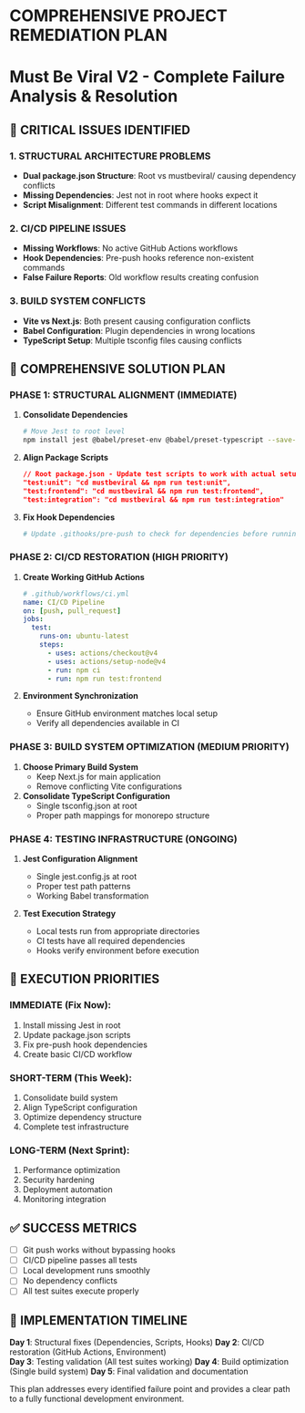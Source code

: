 # COMPREHENSIVE PROJECT REMEDIATION PLAN

# Must Be Viral V2 - Complete Failure Analysis & Resolution

## 🚨 CRITICAL ISSUES IDENTIFIED

### 1. STRUCTURAL ARCHITECTURE PROBLEMS

- **Dual package.json Structure**: Root vs mustbeviral/ causing dependency conflicts
- **Missing Dependencies**: Jest not in root where hooks expect it
- **Script Misalignment**: Different test commands in different locations

### 2. CI/CD PIPELINE ISSUES

- **Missing Workflows**: No active GitHub Actions workflows
- **Hook Dependencies**: Pre-push hooks reference non-existent commands
- **False Failure Reports**: Old workflow results creating confusion

### 3. BUILD SYSTEM CONFLICTS

- **Vite vs Next.js**: Both present causing configuration conflicts
- **Babel Configuration**: Plugin dependencies in wrong locations
- **TypeScript Setup**: Multiple tsconfig files causing conflicts

## 🎯 COMPREHENSIVE SOLUTION PLAN

### PHASE 1: STRUCTURAL ALIGNMENT (IMMEDIATE)

1. **Consolidate Dependencies**

   ```bash
   # Move Jest to root level
   npm install jest @babel/preset-env @babel/preset-typescript --save-dev
   ```

2. **Align Package Scripts**

   ```json
   // Root package.json - Update test scripts to work with actual setup
   "test:unit": "cd mustbeviral && npm run test:unit",
   "test:frontend": "cd mustbeviral && npm run test:frontend",
   "test:integration": "cd mustbeviral && npm run test:integration"
   ```

3. **Fix Hook Dependencies**
   ```bash
   # Update .githooks/pre-push to check for dependencies before running
   ```

### PHASE 2: CI/CD RESTORATION (HIGH PRIORITY)

1. **Create Working GitHub Actions**

   ```yaml
   # .github/workflows/ci.yml
   name: CI/CD Pipeline
   on: [push, pull_request]
   jobs:
     test:
       runs-on: ubuntu-latest
       steps:
         - uses: actions/checkout@v4
         - uses: actions/setup-node@v4
         - run: npm ci
         - run: npm run test:frontend
   ```

2. **Environment Synchronization**
   - Ensure GitHub environment matches local setup
   - Verify all dependencies available in CI

### PHASE 3: BUILD SYSTEM OPTIMIZATION (MEDIUM PRIORITY)

1. **Choose Primary Build System**
   - Keep Next.js for main application
   - Remove conflicting Vite configurations
2. **Consolidate TypeScript Configuration**
   - Single tsconfig.json at root
   - Proper path mappings for monorepo structure

### PHASE 4: TESTING INFRASTRUCTURE (ONGOING)

1. **Jest Configuration Alignment**

   - Single jest.config.js at root
   - Proper test path patterns
   - Working Babel transformation

2. **Test Execution Strategy**
   - Local tests run from appropriate directories
   - CI tests have all required dependencies
   - Hooks verify environment before execution

## 🔧 EXECUTION PRIORITIES

### IMMEDIATE (Fix Now):

1. Install missing Jest in root
2. Update package.json scripts
3. Fix pre-push hook dependencies
4. Create basic CI/CD workflow

### SHORT-TERM (This Week):

1. Consolidate build system
2. Align TypeScript configuration
3. Optimize dependency structure
4. Complete test infrastructure

### LONG-TERM (Next Sprint):

1. Performance optimization
2. Security hardening
3. Deployment automation
4. Monitoring integration

## ✅ SUCCESS METRICS

- [ ] Git push works without bypassing hooks
- [ ] CI/CD pipeline passes all tests
- [ ] Local development runs smoothly
- [ ] No dependency conflicts
- [ ] All test suites execute properly

## 🎯 IMPLEMENTATION TIMELINE

**Day 1**: Structural fixes (Dependencies, Scripts, Hooks)
**Day 2**: CI/CD restoration (GitHub Actions, Environment)  
**Day 3**: Testing validation (All test suites working)
**Day 4**: Build optimization (Single build system)
**Day 5**: Final validation and documentation

This plan addresses every identified failure point and provides a clear path to a fully functional development environment.
